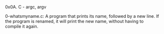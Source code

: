 0x0A. C - argc, argv

0-whatsmyname.c: A program that prints its name, followed by a new line.
If the program is renamed, it will print the new name, without having to compile it again.
